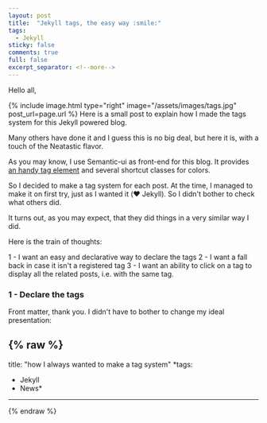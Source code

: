 ```yaml
---
layout: post
title:  "Jekyll tags, the easy way :smile:"
tags:
  - Jekyll
sticky: false
comments: true
full: false
excerpt_separator: <!--more-->
---
```

Hello all,

{% include image.html type="right" image="/assets/images/tags.jpg" post_url=page.url %}
Here is a small post to explain how I made the tags system for this Jekyll powered blog.

Many others have done it and I guess this is no big deal, but here it is, with a touch of the Neatastic flavor.

As you may know, I use Semantic-ui as front-end for this blog. It provides [an handy tag element](https://semantic-ui.com/elements/label.html#tag) and several shortcut classes for colors.

So I decided to make a tag system for each post. At the time, I managed to make it on first try, just as I wanted it (:heart: Jekyll). So I didn't bother to check what others did.

It turns out, as you may expect, that they did things in a very similar way I did.

Here is the train of thoughts:

1 - I want an easy  <!--more-->and declarative way to declare the tags
2 - I want a fall back in case it isn't a registered tag
3 - I want an ability to click on a tag to display all the related posts, i.e. with the same tag.

### 1 - Declare the tags

Front matter, thank you. I didn't have to bother to change my ideal presentation:

{% raw %}
---
title: "how I always wanted to make a tag system"
*tags:
  - Jekyll
  - News*
---
{% endraw %}
